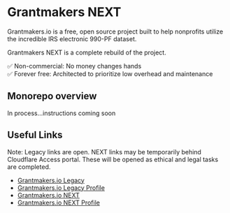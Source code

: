 # Grantmakers NEXT

Grantmakers.io is a free, open source project built to help nonprofits utilize the incredible IRS electronic 990-PF dataset.

Grantmakers NEXT is a complete rebuild of the project.

✅ Non-commercial: No money changes hands  
✅ Forever free: Architected to prioritize low overhead and maintenance

## Monorepo overview

In process...instructions coming soon

## Useful Links

Note: Legacy links are open. NEXT links may be temporarily behind Cloudflare Access portal. These will be opened as ethical and legal tasks are completed.

- [Grantmakers.io Legacy](https://www.grantmakers.io/)
- [Grantmakers.io Legacy Profile](https://www.grantmakers.io/profiles/v0/562618866-bill-and-melinda-gates-foundation/)
- [Grantmakers.io NEXT](https://next.grantmakers.io)
- [Grantmakers.io NEXT Profile](https://next.grantmakers.io/profiles/v1/562618866-bill-and-melinda-gates-foundation/)
